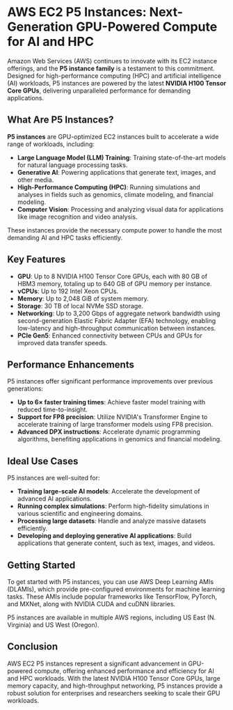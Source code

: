 # AWS EC2 P5 Instances: Next-Generation GPU-Powered Compute for AI and HPC

Amazon Web Services (AWS) continues to innovate with its EC2 instance offerings, and the **P5 instance family** is a testament to this commitment. Designed for high-performance computing (HPC) and artificial intelligence (AI) workloads, P5 instances are powered by the latest **NVIDIA H100 Tensor Core GPUs**, delivering unparalleled performance for demanding applications.

## What Are P5 Instances?

**P5 instances** are GPU-optimized EC2 instances built to accelerate a wide range of workloads, including:

* **Large Language Model (LLM) Training**: Training state-of-the-art models for natural language processing tasks.
* **Generative AI**: Powering applications that generate text, images, and other media.
* **High-Performance Computing (HPC)**: Running simulations and analyses in fields such as genomics, climate modeling, and financial modeling.
* **Computer Vision**: Processing and analyzing visual data for applications like image recognition and video analysis.

These instances provide the necessary compute power to handle the most demanding AI and HPC tasks efficiently.

## Key Features

* **GPU**: Up to 8 NVIDIA H100 Tensor Core GPUs, each with 80 GB of HBM3 memory, totaling up to 640 GB of GPU memory per instance.
* **vCPUs**: Up to 192 Intel Xeon CPUs.
* **Memory**: Up to 2,048 GiB of system memory.
* **Storage**: 30 TB of local NVMe SSD storage.
* **Networking**: Up to 3,200 Gbps of aggregate network bandwidth using second-generation Elastic Fabric Adapter (EFA) technology, enabling low-latency and high-throughput communication between instances.
* **PCIe Gen5**: Enhanced connectivity between CPUs and GPUs for improved data transfer speeds.

## Performance Enhancements

P5 instances offer significant performance improvements over previous generations:

* **Up to 6× faster training times**: Achieve faster model training with reduced time-to-insight.
* **Support for FP8 precision**: Utilize NVIDIA's Transformer Engine to accelerate training of large transformer models using FP8 precision.
* **Advanced DPX instructions**: Accelerate dynamic programming algorithms, benefiting applications in genomics and financial modeling.

## Ideal Use Cases

P5 instances are well-suited for:

* **Training large-scale AI models**: Accelerate the development of advanced AI applications.
* **Running complex simulations**: Perform high-fidelity simulations in various scientific and engineering domains.
* **Processing large datasets**: Handle and analyze massive datasets efficiently.
* **Developing and deploying generative AI applications**: Build applications that generate content, such as text, images, and videos.

## Getting Started

To get started with P5 instances, you can use AWS Deep Learning AMIs (DLAMIs), which provide pre-configured environments for machine learning tasks. These AMIs include popular frameworks like TensorFlow, PyTorch, and MXNet, along with NVIDIA CUDA and cuDNN libraries.

P5 instances are available in multiple AWS regions, including US East (N. Virginia) and US West (Oregon).

## Conclusion

AWS EC2 P5 instances represent a significant advancement in GPU-powered compute, offering enhanced performance and efficiency for AI and HPC workloads. With the latest NVIDIA H100 Tensor Core GPUs, large memory capacity, and high-throughput networking, P5 instances provide a robust solution for enterprises and researchers seeking to scale their GPU workloads.
